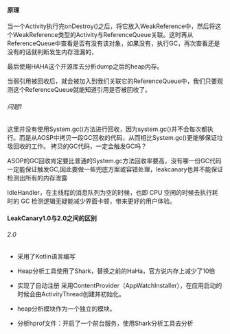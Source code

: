 #### 原理

当一个Activity执行完onDestroy()之后，将它放入WeakReference中，然后将这个WeakReference类型的Activity与ReferenceQueue关联。这时再从ReferenceQueue中查看是否有没有该对象，如果没有，执行GC，再次查看还是没有的话就判断发生内存泄漏的，

最后使用HAHA这个开源库去分析dump之后的heap内存。



当弱引用被回收后，就会被加入到我们关联它的ReferenceQueue中，我们只要观测这个ReferenceQueue就能知道引用是否被回收了。

###### 问题1

这里并没有使用System.gc()方法进行回收，因为system.gc()并不会每次都执行。而是从AOSP中拷贝一段GC回收的代码，从而相比System.gc()更能够保证垃圾回收的工作。 拷贝的GC代码，一定会触发GC吗？

ASOP的GC回收肯定要比普通的System.gc方法回收率要高，没有哪一份GC代码一定能保证触发GC,因此要做一些兜底方案或容错处理，leakcanary也并不能保证检测出所有的内存泄露

 IdleHandler，在主线程的消息队列为空的时候，也即 CPU 空闲的时候去执行耗时的 GC 检测逻辑无疑能减少界面卡顿，带来更好的用户体验。



#### LeakCanary1.0与2.0之间的区别

###### 2.0

- 采用了Kotlin语言编写
- Heap分析工具使用了Shark，替换之前的HaHa，官方说内存上减少了10倍
- 实现了自动注册 采用ContentProvider（AppWatchInstaller），在应用启动的时候会由ActivityThread创建并初始化。

- heap分析模块作为一个独立的模块。
- 分析hprof文件：开启了一个前台服务，使用Shark分析工具去分析

